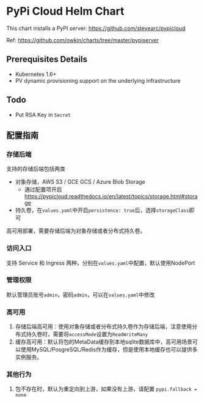 # PyPi Cloud Helm Chart

This chart installs a PyPI server: <https://github.com/stevearc/pypicloud>

Ref: <https://github.com/owkin/charts/tree/master/pypiserver>

## Prerequisites Details

- Kubernetes 1.6+
- PV dynamic provisioning support on the underlying infrastructure

## Todo

- Put RSA Key in `Secret`

## 配置指南

### 存储后端

支持的存储后端包括两类

- 对象存储，AWS S3 / GCE GCS / Azure Blob Storage
    - 通过配置项开启 <https://pypicloud.readthedocs.io/en/latest/topics/storage.html#storage>
- 持久卷，在`values.yaml`中开启`persistence: true`后，选择`storageClass`即可

高可用部署，需要存储后端为对象存储或者分布式持久卷。

### 访问入口

支持 Service 和 Ingress 两种，分别在`values.yaml`中配置，默认使用NodePort

### 管理权限

默认管理员账号`admin`，密码`admin`，可以在`values.yaml`中修改

### 高可用

1. 存储后端高可用：使用对象存储或者分布式持久卷作为存储后端，注意使用分布式持久卷时，需要将`accessMode`设置为`ReadWriteMany`
2. 缓存高可用：默认将包的MetaData缓存到本地sqlite数据库中，高可用场景可以使用MySQL/PosgreSQL/Redis作为缓存，但是使用本地缓存也可以提供多实例服务。

### 其他行为

1. 包不存在时，默认为重定向到上游，如果没有上游，请配置 `pypi.fallback = none`
